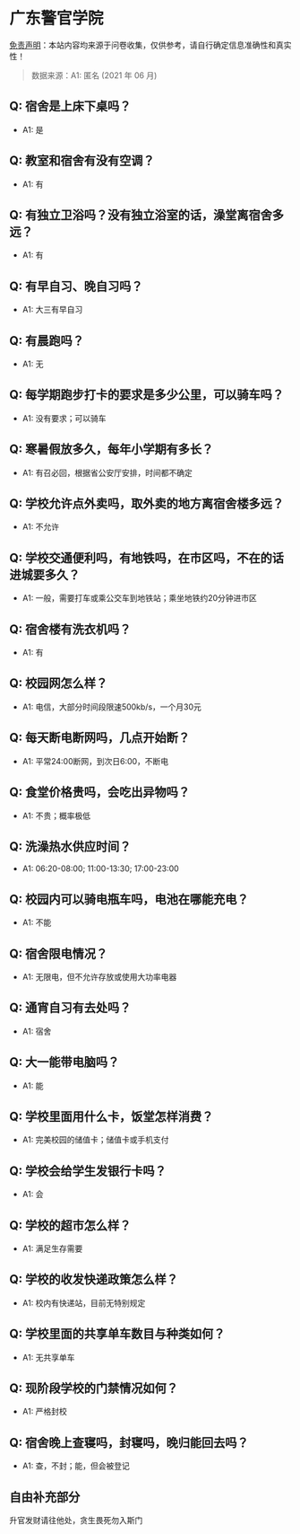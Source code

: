 # 广东警官学院

[免责声明](https://colleges.chat/#_3)：本站内容均来源于问卷收集，仅供参考，请自行确定信息准确性和真实性！

> 数据来源：A1: 匿名 (2021 年 06 月)

## Q: 宿舍是上床下桌吗？

- A1: 是

## Q: 教室和宿舍有没有空调？

- A1: 有

## Q: 有独立卫浴吗？没有独立浴室的话，澡堂离宿舍多远？

- A1: 有

## Q: 有早自习、晚自习吗？

- A1: 大三有早自习

## Q: 有晨跑吗？

- A1: 无

## Q: 每学期跑步打卡的要求是多少公里，可以骑车吗？

- A1: 没有要求；可以骑车

## Q: 寒暑假放多久，每年小学期有多长？

- A1: 有召必回，根据省公安厅安排，时间都不确定

## Q: 学校允许点外卖吗，取外卖的地方离宿舍楼多远？

- A1: 不允许

## Q: 学校交通便利吗，有地铁吗，在市区吗，不在的话进城要多久？

- A1: 一般，需要打车或乘公交车到地铁站；乘坐地铁约20分钟进市区

## Q: 宿舍楼有洗衣机吗？

- A1: 有

## Q: 校园网怎么样？

- A1: 电信，大部分时间段限速500kb/s，一个月30元

## Q: 每天断电断网吗，几点开始断？

- A1: 平常24:00断网，到次日6:00，不断电

## Q: 食堂价格贵吗，会吃出异物吗？

- A1: 不贵；概率极低

## Q: 洗澡热水供应时间？

- A1: 06:20-08:00; 11:00-13:30; 17:00-23:00

## Q: 校园内可以骑电瓶车吗，电池在哪能充电？

- A1: 不能

## Q: 宿舍限电情况？

- A1: 无限电，但不允许存放或使用大功率电器

## Q: 通宵自习有去处吗？

- A1: 宿舍

## Q: 大一能带电脑吗？

- A1: 能

## Q: 学校里面用什么卡，饭堂怎样消费？

- A1: 完美校园的储值卡；储值卡或手机支付

## Q: 学校会给学生发银行卡吗？

- A1: 会

## Q: 学校的超市怎么样？

- A1: 满足生存需要

## Q: 学校的收发快递政策怎么样？

- A1: 校内有快递站，目前无特别规定

## Q: 学校里面的共享单车数目与种类如何？

- A1: 无共享单车

## Q: 现阶段学校的门禁情况如何？

- A1: 严格封校

## Q: 宿舍晚上查寝吗，封寝吗，晚归能回去吗？

- A1: 查，不封；能，但会被登记

## 自由补充部分

升官发财请往他处，贪生畏死勿入斯门